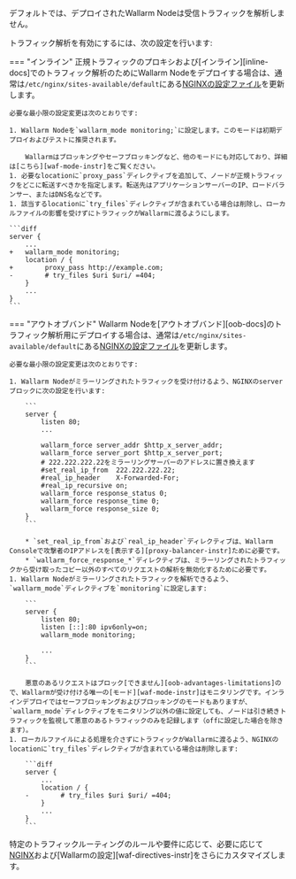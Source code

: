 デフォルトでは、デプロイされたWallarm Nodeは受信トラフィックを解析しません。

トラフィック解析を有効にするには、次の設定を行います:

=== "インライン"
    正規トラフィックのプロキシおよび[インライン][inline-docs]でのトラフィック解析のためにWallarm Nodeをデプロイする場合は、通常は`/etc/nginx/sites-available/default`にある[NGINXの設定ファイル](https://docs.nginx.com/nginx/admin-guide/basic-functionality/managing-configuration-files/)を更新します。
    
    必要な最小限の設定変更は次のとおりです:

    1. Wallarm Nodeを`wallarm_mode monitoring;`に設定します。このモードは初期デプロイおよびテストに推奨されます。
    
        Wallarmはブロッキングやセーフブロッキングなど、他のモードにも対応しており、詳細は[こちら][waf-mode-instr]をご覧ください。
    1. 必要なlocationに`proxy_pass`ディレクティブを追加して、ノードが正規トラフィックをどこに転送すべきかを指定します。転送先はアプリケーションサーバーのIP、ロードバランサー、またはDNS名などです。
    1. 該当するlocationに`try_files`ディレクティブが含まれている場合は削除し、ローカルファイルの影響を受けずにトラフィックがWallarmに渡るようにします。

    ```diff
    server {
        ...
    +   wallarm_mode monitoring;
        location / { 
    +        proxy_pass http://example.com;
    -        # try_files $uri $uri/ =404;
        }
        ...
    }
    ```
=== "アウトオブバンド"
    Wallarm Nodeを[アウトオブバンド][oob-docs]のトラフィック解析用にデプロイする場合は、通常は`/etc/nginx/sites-available/default`にある[NGINXの設定ファイル](https://docs.nginx.com/nginx/admin-guide/basic-functionality/managing-configuration-files/)を更新します。

    必要な最小限の設定変更は次のとおりです:

    1. Wallarm Nodeがミラーリングされたトラフィックを受け付けるよう、NGINXのserverブロックに次の設定を行います:

        ```
        server {
            listen 80;
            ...

            wallarm_force server_addr $http_x_server_addr;
            wallarm_force server_port $http_x_server_port;
            # 222.222.222.22をミラーリングサーバーのアドレスに置き換えます
            #set_real_ip_from  222.222.222.22;
            #real_ip_header    X-Forwarded-For;
            #real_ip_recursive on;
            wallarm_force response_status 0;
            wallarm_force response_time 0;
            wallarm_force response_size 0;
        }
        ```

        * `set_real_ip_from`および`real_ip_header`ディレクティブは、Wallarm Consoleで攻撃者のIPアドレスを[表示する][proxy-balancer-instr]ために必要です。
        * `wallarm_force_response_*`ディレクティブは、ミラーリングされたトラフィックから受け取ったコピー以外のすべてのリクエストの解析を無効化するために必要です。
    1. Wallarm Nodeがミラーリングされたトラフィックを解析できるよう、`wallarm_mode`ディレクティブを`monitoring`に設定します:

        ```
        server {
            listen 80;
            listen [::]:80 ipv6only=on;
            wallarm_mode monitoring;

            ...
        }
        ```

        悪意のあるリクエストはブロック[できません][oob-advantages-limitations]ので、Wallarmが受け付ける唯一の[モード][waf-mode-instr]はモニタリングです。インラインデプロイではセーフブロッキングおよびブロッキングのモードもありますが、`wallarm_mode`ディレクティブをモニタリング以外の値に設定しても、ノードは引き続きトラフィックを監視して悪意のあるトラフィックのみを記録します（offに設定した場合を除きます）。
    1. ローカルファイルによる処理を介さずにトラフィックがWallarmに渡るよう、NGINXのlocationに`try_files`ディレクティブが含まれている場合は削除します:
        
        ```diff
        server {
            ...
            location / {
        -        # try_files $uri $uri/ =404;
            }
            ...
        }
        ```

特定のトラフィックルーティングのルールや要件に応じて、必要に応じて[NGINX](https://nginx.org/en/docs/dirindex.html)および[Wallarmの設定][waf-directives-instr]をさらにカスタマイズします。